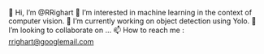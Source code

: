👋 Hi, I’m @RRighart
👀 I’m interested in machine learning in the context of computer vision.
🌱 I’m currently working on object detection using Yolo.
💞️ I’m looking to collaborate on ...
📫 How to reach me : rrighart@googlemail.com

<!---
RRighart/RRighart is a ✨ special ✨ repository because its `README.md` (this file) appears on your GitHub profile.
You can click the Preview link to take a look at your changes.
--->
